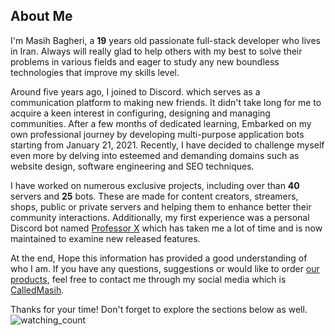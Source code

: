## About Me
I'm Masih Bagheri, a **19** years old passionate full-stack developer who lives in Iran. Always will really glad to help others with my best to solve their problems in various fields and eager to study any new boundless technologies that improve my skills level.

Around five years ago, I joined to Discord. which serves as a communication platform to making new friends. It didn't take long for me to acquire a keen interest in configuring, designing and managing communities. After a few months of dedicated learning, Embarked on my own professional journey by developing multi-purpose application bots starting from January 21, 2021. Recently, I have decided to challenge myself even more by delving into esteemed and demanding domains such as website design, software engineering and SEO techniques.

I have worked on numerous exclusive projects, including over than **40** servers and **25** bots. These are made for content creators, streamers, shops, public or private servers and helping them to enhance better their community interactions. Additionally, my first experience was a personal Discord bot named [Professor X](https://discord.gg/JzxSc55fXQ) which has taken me a lot of time and is now maintained to examine new released features.

At the end, Hope this information has provided a good understanding of who I am. If you have any questions, suggestions or would like to order [our products](https://calledmasih.ir/services), feel free to contact me through my social media which is [CalledMasih](https://calledmasih.ir/fa-links).

Thanks for your time! Don't forget to explore the sections below as well.
<img src="https://komarev.com/ghpvc/?username=calledmasih&color=brightgreen" alt="watching_count" />
